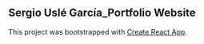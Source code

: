 ## Sergio Uslé García_Portfolio Website










This project was bootstrapped with [Create React App](https://github.com/facebook/create-react-app).





